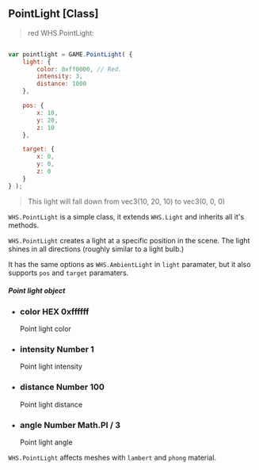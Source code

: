 <h2 class="wsl" id="point">PointLight [Class]</h2>

> red WHS.PointLight:

```javascript

var pointlight = GAME.PointLight( {
    light: {
        color: 0xff0000, // Red.
        intensity: 3,
        distance: 1000
    },

    pos: {
    	x: 10,
    	y: 20,
    	z: 10
    },

    target: {
    	x: 0,
    	y: 0,
    	z: 0
    }
} );

```

> This light will fall down from vec3(10, 20, 10) to vec3(0, 0, 0)


`WHS.PointLight` is a simple class, it extends `WHS.Light` and inherits all it's methods.

`WHS.PointLight` creates a light at a specific position in the scene. The light shines in all directions (roughly similar to a light bulb.)

It has the same options as `WHS.AmbientLight` in `light` paramater, but it also supports `pos` and `target` paramaters.

<div class="params" id="point-light">
  <h5>Point light object <a href="#point-light" class="anchor"></a></h5>
  <ul>
    <li id="point-light-color">
      <h3><a href="#point-light-color" class="anchor"></a> color
        <span class="type">HEX</span>
        <span class="default">0xffffff</span>
      </h3>
      <p>Point light color</p>
    </li>
    <li id="point-light-intensity">
      <h3><a href="#point-light-intensity" class="anchor"></a> intensity
        <span class="type">Number</span>
        <span class="default">1</span>
      </h3>
      <p>Point light intensity</p>
    </li>
    <li id="point-light-distance">
      <h3><a href="#point-light-distance" class="anchor"></a> distance
        <span class="type">Number</span>
        <span class="default">100</span>
      </h3>
      <p>Point light distance</p>
    </li>
    <li id="point-light-angle">
      <h3><a href="#point-light-angle" class="anchor"></a> angle
        <span class="type">Number</span>
        <span class="default">Math.PI / 3</span>
      </h3>
      <p>Point light angle</p>
    </li>
  </ul>
</div>


<aside class="notice"><code>WHS.PointLight</code> affects meshes with <code>lambert</code> and <code>phong</code> material.</aside>